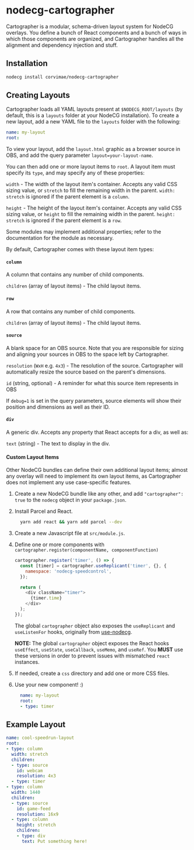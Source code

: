 # nodecg-cartographer

Cartographer is a modular, schema-driven layout system for NodeCG overlays. You define
a bunch of React components and a bunch of ways in which those components are organized,
and Cartographer handles all the alignment and dependency injection and stuff.

## Installation

```bash
nodecg install corvimae/nodecg-cartographer
```

## Creating Layouts

Cartographer loads all YAML layouts present at `$NODECG_ROOT/layouts` (by default, this is a `layouts` folder at your NodeCG installation). To create a new layout, add a new YAML file  to the `layouts` folder with the following:

```yaml
name: my-layout
root:
```

To view your layout, add the `layout.html` graphic as a browser source in OBS, and add the query parameter `layout=your-layout-name`.

You can then add one or more layout items to `root`. A layout item must specify its `type`, and may specify any of these properties:

`width` - The width of the layout item's container. Accepts any valid CSS sizing value, or `stretch` to fill the remaining width in the parent. `width: stretch` is ignored if the parent element is a `column`.

`height` - The height of the layout item's container. Accepts any valid CSS sizing value, or `height` to fill the remaining width in the parent. `height: stretch` is ignored if the parent element is a `row`.

Some modules may implement additional properties; refer to the documentation for the module as necessary.

By default, Cartographer comes with these layout item types:

#### `column`
A column that contains any number of child components.

`children` (array of layout items) - The child layout items.

#### `row`
A row that contains any number of child components.

`children` (array of layout items) - The child layout items.

#### `source`
A blank space for an OBS source. Note that you are responsible for sizing and aligning your sources in OBS to the space left by Cartographer.

`resolution` (`WxH` e.g. `4x3`) - The resolution of the source. Cartographer will automatically resize the source based on the parent's dimensions.

`id` (string, optional) - A reminder for what this source item represents in OBS

If `debug=1` is set in the query parameters, source elements will show their position and dimensions as well as their ID.


#### `div`
A generic div. Accepts any property that React accepts for a div, as well as:

`text` (string) - The text to display in the div.

#### Custom Layout Items
Other NodeCG bundles can define their own additional layout items; almost any overlay will need to implement its own layout items, as Cartographer does not implement any use case-specific features.

1. Create a new NodeCG bundle like any other, and add `"cartographer": true` to the `nodecg` object in your `package.json`.
1. Install Parcel and React.

    ```bash
      yarn add react && yarn add parcel --dev
    ```
1. Create a new Javascript file at `src/module.js`.
1. Define one or more components with `cartographer.register(componentName, componentFunction)`

    ```js
    cartographer.register('timer', () => {
      const [timer] = cartographer.useReplicant('timer', {}, {
        namespace: 'nodecg-speedcontrol',
      });

      return (
        <div className="timer">
          {timer.time}
        </div>
      );
    });
    ```

    The global `cartographer` object also exposes the `useReplicant` and `useListenFor` hooks, originally from [use-nodecg](https://github.com/Hoishin/use-nodecg).

    **NOTE:** The global `cartographer` object exposes the React hooks `useEffect`, `useState`, `useCallback`, `useMemo`, and `useRef`. You **MUST** use these versions in order to prevent issues with mismatched `react` instances.

1. If needed, create a `css` directory and add one or more CSS files.

1. Use your new component! :)

    ```yaml
      name: my-layout
      root:
      - type: timer
    ```

## Example Layout

```yaml
name: cool-speedrun-layout
root:
- type: column
  width: stretch
  children:
  - type: source
    id: webcam
    resolution: 4x3
  - type: timer
- type: column
  width: 1440
  children:
  - type: source
    id: game-feed
    resolution: 16x9
  - type: column
    height: stretch
    children:
    - type: div
      text: Put something here!
```